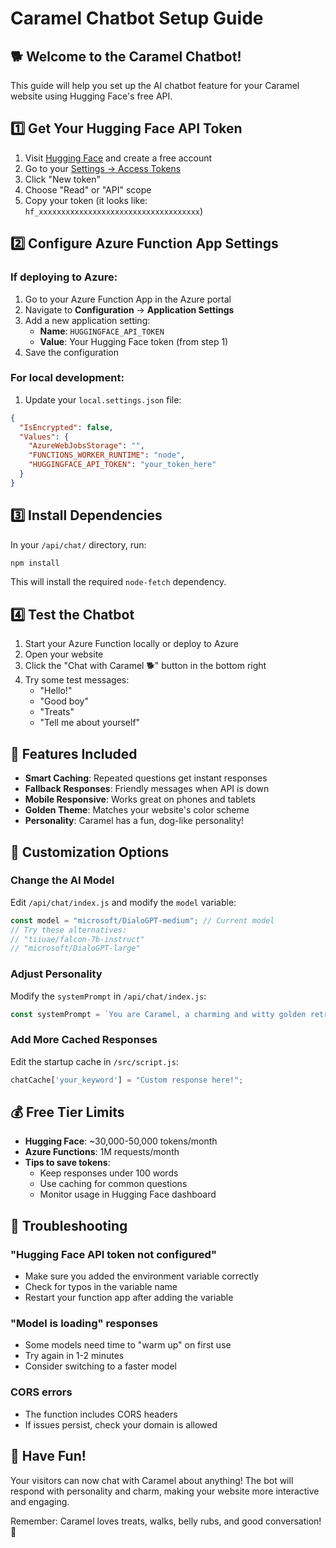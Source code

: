# Caramel Chatbot Setup Guide

## 🐕 Welcome to the Caramel Chatbot!

This guide will help you set up the AI chatbot feature for your Caramel website using Hugging Face's free API.

## 1️⃣ Get Your Hugging Face API Token

1. Visit [Hugging Face](https://huggingface.co) and create a free account
2. Go to your [Settings → Access Tokens](https://huggingface.co/settings/tokens)
3. Click "New token"
4. Choose "Read" or "API" scope
5. Copy your token (it looks like: `hf_xxxxxxxxxxxxxxxxxxxxxxxxxxxxxxxxxxxx`)

## 2️⃣ Configure Azure Function App Settings

### If deploying to Azure:
1. Go to your Azure Function App in the Azure portal
2. Navigate to **Configuration** → **Application Settings**
3. Add a new application setting:
   - **Name**: `HUGGINGFACE_API_TOKEN`
   - **Value**: Your Hugging Face token (from step 1)
4. Save the configuration

### For local development:
1. Update your `local.settings.json` file:
```json
{
  "IsEncrypted": false,
  "Values": {
    "AzureWebJobsStorage": "",
    "FUNCTIONS_WORKER_RUNTIME": "node",
    "HUGGINGFACE_API_TOKEN": "your_token_here"
  }
}
```

## 3️⃣ Install Dependencies

In your `/api/chat/` directory, run:
```bash
npm install
```

This will install the required `node-fetch` dependency.

## 4️⃣ Test the Chatbot

1. Start your Azure Function locally or deploy to Azure
2. Open your website
3. Click the "Chat with Caramel 🐕" button in the bottom right
4. Try some test messages:
   - "Hello!"
   - "Good boy"
   - "Treats"
   - "Tell me about yourself"

## 🎉 Features Included

- **Smart Caching**: Repeated questions get instant responses
- **Fallback Responses**: Friendly messages when API is down
- **Mobile Responsive**: Works great on phones and tablets
- **Golden Theme**: Matches your website's color scheme
- **Personality**: Caramel has a fun, dog-like personality!

## 🔧 Customization Options

### Change the AI Model
Edit `/api/chat/index.js` and modify the `model` variable:
```javascript
const model = "microsoft/DialoGPT-medium"; // Current model
// Try these alternatives:
// "tiiuae/falcon-7b-instruct"
// "microsoft/DialoGPT-large"
```

### Adjust Personality
Modify the `systemPrompt` in `/api/chat/index.js`:
```javascript
const systemPrompt = `You are Caramel, a charming and witty golden retriever...`;
```

### Add More Cached Responses
Edit the startup cache in `/src/script.js`:
```javascript
chatCache['your_keyword'] = "Custom response here!";
```

## 💰 Free Tier Limits

- **Hugging Face**: ~30,000-50,000 tokens/month
- **Azure Functions**: 1M requests/month
- **Tips to save tokens**:
  - Keep responses under 100 words
  - Use caching for common questions
  - Monitor usage in Hugging Face dashboard

## 🚨 Troubleshooting

### "Hugging Face API token not configured"
- Make sure you added the environment variable correctly
- Check for typos in the variable name
- Restart your function app after adding the variable

### "Model is loading" responses
- Some models need time to "warm up" on first use
- Try again in 1-2 minutes
- Consider switching to a faster model

### CORS errors
- The function includes CORS headers
- If issues persist, check your domain is allowed

## 🎈 Have Fun!

Your visitors can now chat with Caramel about anything! The bot will respond with personality and charm, making your website more interactive and engaging.

Remember: Caramel loves treats, walks, belly rubs, and good conversation! 🐾